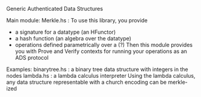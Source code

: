 
Generic Authenticated Data Structures

Main module:
  Merkle.hs : To use this library, you provide
  - a signature for a datatype (an HFunctor)
  - a hash function (an algebra over the datatype)
  - operations defined parametrically over a (?)
  Then this module provides you with Prove and Verify contexts for running your operations as an ADS protocol

Examples:
  binarytree.hs : a binary tree data structure with integers in the nodes
  lambda.hs : a lambda calculus interpreter
      Using the lambda calculus, any data structure representable with a church encoding can be merkle-ized